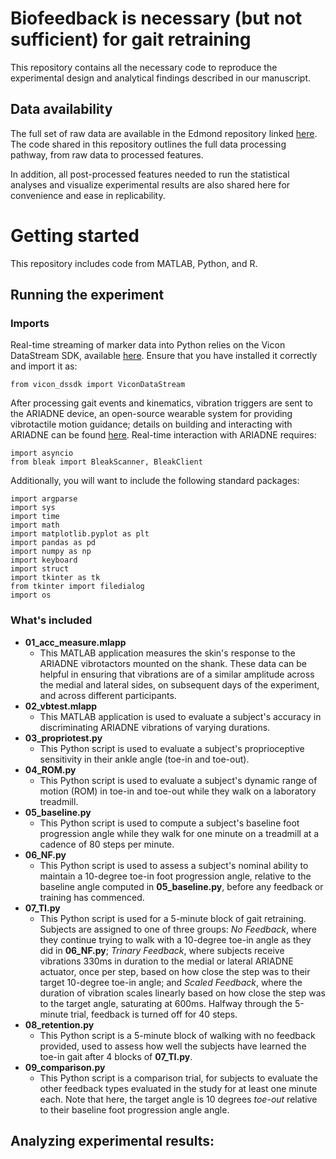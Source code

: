 # Biofeedback is necessary (but not sufficient) for gait retraining

This repository contains all the necessary code to reproduce the experimental design and analytical findings described in our manuscript.  

## Data availability
The full set of raw data are available in the Edmond repository linked [here](https://edmond.mpg.de/privateurl.xhtml?token=6656b649-fb6c-4941-91cc-e57072fb158f). The code shared in this repository outlines the full data processing pathway, from raw data to processed features.

In addition, all post-processed features needed to run the statistical analyses and visualize experimental results are also shared here for convenience and ease in replicability. 

# Getting started
This repository includes code from MATLAB, Python, and R.  

## Running the experiment
### Imports
Real-time streaming of marker data into Python relies on the Vicon DataStream SDK, available [here](https://www.vicon.com/software/datastream-sdk/). Ensure that you have installed it correctly and import it as:  
```
from vicon_dssdk import ViconDataStream
```

After processing gait events and kinematics, vibration triggers are sent to the ARIADNE device, an open-source wearable system for providing vibrotactile motion guidance; details on building and interacting with ARIADNE can be found [here](https://github.com/nrokh/ARIADNE). Real-time interaction with ARIADNE requires:
```
import asyncio
from bleak import BleakScanner, BleakClient
```

Additionally, you will want to include the following standard packages:
```
import argparse
import sys
import time
import math
import matplotlib.pyplot as plt
import pandas as pd
import numpy as np
import keyboard
import struct
import tkinter as tk
from tkinter import filedialog
import os
```
### What's included
* **01_acc_measure.mlapp**   
    * This MATLAB application measures the skin's response to the ARIADNE vibrotactors mounted on the shank. These data can be helpful in ensuring that vibrations are of a similar amplitude across the medial and lateral sides, on subsequent days of the experiment, and across different participants.   
* **02_vbtest.mlapp**  
    * This MATLAB application is used to evaluate a subject's accuracy in discriminating ARIADNE vibrations of varying durations. 
* **03_propriotest.py**  
    * This Python script is used to evaluate a subject's proprioceptive sensitivity in their ankle angle (toe-in and toe-out).
* **04_ROM.py**  
    * This Python script is used to evaluate a subject's dynamic range of motion (ROM) in toe-in and toe-out while they walk on a laboratory treadmill.
* **05_baseline.py**  
    * This Python script is used to compute a subject's baseline foot progression angle while they walk for one minute on a treadmill at a cadence of 80 steps per minute.
* **06_NF.py**  
    * This Python script is used to assess a subject's nominal ability to maintain a 10-degree toe-in foot progression angle, relative to the baseline angle computed in **05_baseline.py**, before any feedback or training has commenced.
* **07_TI.py**  
    * This Python script is used for a 5-minute block of gait retraining. Subjects are assigned to one of three groups: _No Feedback_, where they continue trying to walk with a 10-degree toe-in angle as they did in **06_NF.py**; _Trinary Feedback_, where subjects receive vibrations 330ms in duration to the medial or lateral ARIADNE actuator, once per step, based on how close the step was to their target 10-degree toe-in angle; and _Scaled Feedback_, where the duration of vibration scales linearly based on how close the step was to the target angle, saturating at 600ms. Halfway through the 5-minute trial, feedback is turned off for 40 steps.
* **08_retention.py**  
    * This Python script is a 5-minute block of walking with no feedback provided, used to assess how well the subjects have learned the toe-in gait after 4 blocks of **07_TI.py**.
* **09_comparison.py**  
     * This Python script is a comparison trial, for subjects to evaluate the other feedback types evaluated in the study for at least one minute each. Note that here, the target angle is 10 degrees _toe-out_ relative to their baseline foot progression angle angle. 
    

## Analyzing experimental results:
